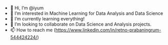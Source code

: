 - 👋 Hi, I’m @iyum
- 👀 I’m interested in Machine Learning for Data Analysis and Data Science
- 🌱 I’m currently learning everything!
- 💞️ I’m looking to collaborate on Data Science and Analysis projects.
- 📫 How to reach me (https://www.linkedin.com/in/retno-prabaningrum-544424224/)

<!---
iyum/iyum is a ✨ special ✨ repository because its `README.md` (this file) appears on your GitHub profile.
You can click the Preview link to take a look at your changes.
--->
